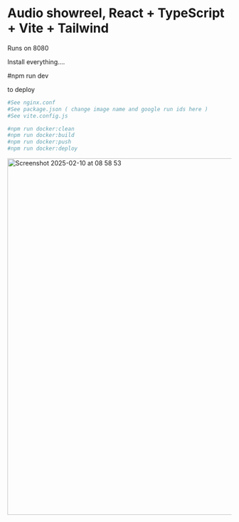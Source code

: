 # Audio showreel, React + TypeScript + Vite + Tailwind

Runs on 8080

Install everything.... 

#npm run dev


to deploy
```bash
#See nginx.conf
#See package.json ( change image name and google run ids here ) 
#See vite.config.js
```
```bash
#npm run docker:clean 
#npm run docker:build
#npm run docker:push  
#npm run docker:deploy
```

<img width="800" alt="Screenshot 2025-02-10 at 08 58 53" src="https://github.com/user-attachments/assets/73b17c10-a6d1-4108-bb12-d94dc0e8a2ec" />



